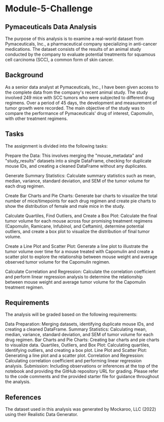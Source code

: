 # Module-5-Challenge
## Pymaceuticals Data Analysis
The purpose of this analysis is to examine a real-world dataset from Pymaceuticals, Inc., a pharmaceutical company specializing in anti-cancer medications. The dataset consists of the results of an animal study conducted by the company to evaluate potential treatments for squamous cell carcinoma (SCC), a common form of skin cancer.

## Background
As a senior data analyst at Pymaceuticals, Inc., I have been given access to the complete data from the company's recent animal study. The study involved 249 mice with SCC tumors who were subjected to different drug regimens. Over a period of 45 days, the development and measurement of tumor growth were recorded. The main objective of the study was to compare the performance of Pymaceuticals' drug of interest, Capomulin, with other treatment regimens.

## Tasks
The assignment is divided into the following tasks:

Prepare the Data: This involves merging the "mouse_metadata" and "study_results" datasets into a single DataFrame, checking for duplicate mouse IDs, and creating a cleaned DataFrame without any duplicates.

Generate Summary Statistics: Calculate summary statistics such as mean, median, variance, standard deviation, and SEM of the tumor volume for each drug regimen.

Create Bar Charts and Pie Charts: Generate bar charts to visualize the total number of mice/timepoints for each drug regimen and create pie charts to show the distribution of female and male mice in the study.

Calculate Quartiles, Find Outliers, and Create a Box Plot: Calculate the final tumor volume for each mouse across four promising treatment regimens (Capomulin, Ramicane, Infubinol, and Ceftamin), determine potential outliers, and create a box plot to visualize the distribution of final tumor volume.

Create a Line Plot and Scatter Plot: Generate a line plot to illustrate the tumor volume over time for a mouse treated with Capomulin and create a scatter plot to explore the relationship between mouse weight and average observed tumor volume for the Capomulin regimen.

Calculate Correlation and Regression: Calculate the correlation coefficient and perform linear regression analysis to determine the relationship between mouse weight and average tumor volume for the Capomulin treatment regimen.

## Requirements
The analysis will be graded based on the following requirements:

Data Preparation: Merging datasets, identifying duplicate mouse IDs, and creating a cleaned DataFrame.
Summary Statistics: Calculating mean, median, variance, standard deviation, and SEM of tumor volume for each drug regimen.
Bar Charts and Pie Charts: Creating bar charts and pie charts to visualize data.
Quartiles, Outliers, and Box Plot: Calculating quartiles, identifying outliers, and creating a box plot.
Line Plot and Scatter Plot: Generating a line plot and a scatter plot.
Correlation and Regression: Calculating correlation coefficient and performing linear regression analysis.
Submission: Including observations or inferences at the top of the notebook and providing the GitHub repository URL for grading.
Please refer to the code comments and the provided starter file for guidance throughout the analysis.

## References
The dataset used in this analysis was generated by Mockaroo, LLC (2022) using their Realistic Data Generator.
